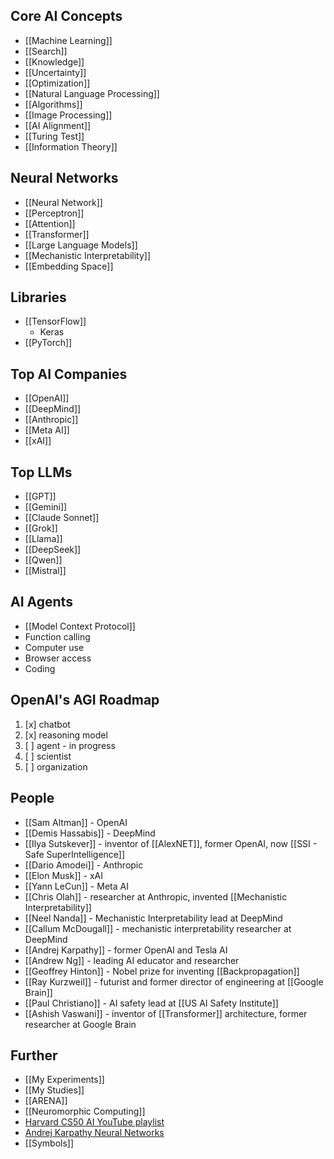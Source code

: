 ## Core AI Concepts
- [[Machine Learning]]
- [[Search]]
- [[Knowledge]]
- [[Uncertainty]]
- [[Optimization]]
- [[Natural Language Processing]]
- [[Algorithms]]
- [[Image Processing]]
- [[AI Alignment]]
- [[Turing Test]]
- [[Information Theory]]

## Neural Networks
- [[Neural Network]]
- [[Perceptron]]
- [[Attention]]
- [[Transformer]]
- [[Large Language Models]]
- [[Mechanistic Interpretability]]
- [[Embedding Space]]

## Libraries
- [[TensorFlow]]
	- Keras
- [[PyTorch]]

## Top AI Companies
- [[OpenAI]]
- [[DeepMind]]
- [[Anthropic]]
- [[Meta AI]]
- [[xAI]]

## Top LLMs
- [[GPT]]
- [[Gemini]]
- [[Claude Sonnet]]
- [[Grok]]
- [[Llama]]
- [[DeepSeek]]
- [[Qwen]]
- [[Mistral]]

## AI Agents
- [[Model Context Protocol]]
- Function calling
- Computer use
- Browser access
- Coding

## OpenAI's AGI Roadmap
1. [x] chatbot
2. [x] reasoning model
3. [ ] agent - in progress
4. [ ] scientist
5. [ ] organization

## People
- [[Sam Altman]] - OpenAI
- [[Demis Hassabis]] - DeepMind
- [[Ilya Sutskever]] - inventor of [[AlexNET]], former OpenAI, now [[SSI - Safe SuperIntelligence]]
- [[Dario Amodei]] - Anthropic
- [[Elon Musk]] - xAI
- [[Yann LeCun]] - Meta AI
- [[Chris Olah]] - researcher at Anthropic, invented [[Mechanistic Interpretability]]
- [[Neel Nanda]] - Mechanistic Interpretability lead at DeepMind
- [[Callum McDougall]] - mechanistic interpretability researcher at DeepMind
- [[Andrej Karpathy]] - former OpenAI and Tesla AI
- [[Andrew Ng]] - leading AI educator and researcher
- [[Geoffrey Hinton]] - Nobel prize for inventing [[Backpropagation]]
- [[Ray Kurzweil]] - futurist and former director of engineering at [[Google Brain]]
- [[Paul Christiano]] - AI safety lead at [[US AI Safety Institute]]
- [[Ashish Vaswani]] - inventor of [[Transformer]] architecture, former researcher at Google Brain

## Further
- [[My Experiments]]
- [[My Studies]]
- [[ARENA]]
- [[Neuromorphic Computing]]
- [Harvard CS50 AI YouTube playlist](https://www.youtube.com/playlist?list=PLhQjrBD2T382Nz7z1AEXmioc27axa19Kv)
- [Andrej Karpathy Neural Networks](https://www.youtube.com/watch?v=VMj-3S1tku0&list=PLAqhIrjkxbuWI23v9cThsA9GvCAUhRvKZ)
- [[Symbols]]

